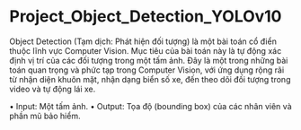 # Project_Object_Detection_YOLOv10
Object Detection (Tạm dịch: Phát hiện đối tượng) là một bài toán cổ điển thuộc lĩnh
vực Computer Vision. Mục tiêu của bài toán này là tự động xác định vị trí của các đối tượng
trong một tấm ảnh. Đây là một trong những bài toán quan trọng và phức tạp trong Computer
Vision, với ứng dụng rộng rãi từ nhận diện khuôn mặt, nhận dạng biển số xe, đến theo dõi đối
tượng trong video và tự động lái xe.

• Input: Một tấm ảnh.
• Output: Tọa độ (bounding box) của các nhân viên và phần mũ bảo hiểm.
